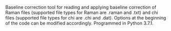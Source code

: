 Baseline correction tool for reading and applying baseline correction of Raman files (supported file types for Raman are .raman and .txt) and chi files (supported file types for chi are .chi and .dat). Options at the beginning of the code can be modified accordingly. Programmed in Python 3.7.1.
